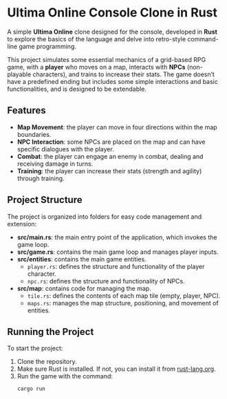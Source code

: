 # Ultima Online Console Clone in Rust

A simple **Ultima Online** clone designed for the console, developed in **Rust** to explore the basics of the language and delve into retro-style command-line game programming.

This project simulates some essential mechanics of a grid-based RPG game, with a **player** who moves on a map, interacts with **NPCs** (non-playable characters), and trains to increase their stats. The game doesn’t have a predefined ending but includes some simple interactions and basic functionalities, and is designed to be extendable.

## Features
- **Map Movement**: the player can move in four directions within the map boundaries.
- **NPC Interaction**: some NPCs are placed on the map and can have specific dialogues with the player.
- **Combat**: the player can engage an enemy in combat, dealing and receiving damage in turns.
- **Training**: the player can increase their stats (strength and agility) through training.

## Project Structure
The project is organized into folders for easy code management and extension:

- **src/main.rs**: the main entry point of the application, which invokes the game loop.
- **src/game.rs**: contains the main game loop and manages player inputs.
- **src/entities**: contains the main game entities.
    - `player.rs`: defines the structure and functionality of the player character.
    - `npc.rs`: defines the structure and functionality of NPCs.
- **src/map**: contains code for managing the map.
    - `tile.rs`: defines the contents of each map tile (empty, player, NPC).
    - `maps.rs`: manages the map structure, positioning, and movement of entities.

## Running the Project
To start the project:
1. Clone the repository.
2. Make sure Rust is installed. If not, you can install it from [rust-lang.org](https://www.rust-lang.org/).
3. Run the game with the command:
   ```bash
   cargo run
